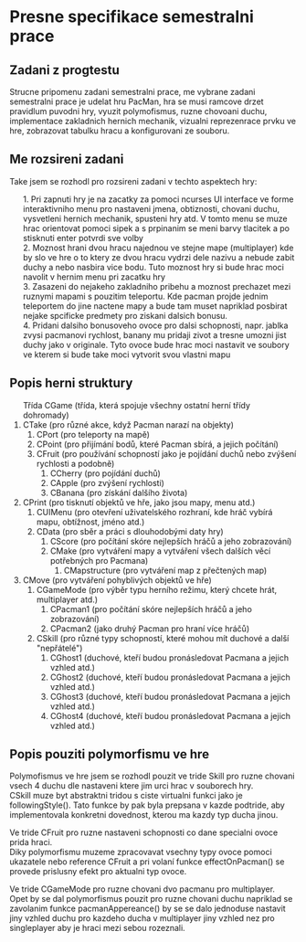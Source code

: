 <h1>Presne specifikace semestralni prace</h1>

<h2>Zadani z progtestu</h2>
Strucne pripomenu zadani semestralni prace, me vybrane zadani semestralni prace je udelat hru PacMan, hra se musi
ramcove
drzet pravidlum puvodni hry, vyuzit polymofismus, ruzne chovoani duchu, implementace zakladnich hernich mechanik,
vizualni
reprezenrace prvku ve hre, zobrazovat tabulku hracu a konfigurovani ze souboru.

<h2>Me rozsireni zadani</h2>
Take jsem se rozhodl pro rozsireni zadani v techto aspektech hry:
<ul>1. Pri zapnuti hry je na zacatky za pomoci ncurses UI interface ve forme interaktivniho menu pro nastaveni jmena, obtiznosti, chovani duchu, 
    vysvetleni hernich mechanik, spusteni hry atd. V tomto menu se muze hrac orientovat pomoci sipek a s prpinanim se meni barvy tlacitek
a po stisknuti enter potvrdi sve volby<br>
    2. Moznost hrani dvou hracu najednou ve stejne mape (multiplayer) kde by slo ve hre o to ktery ze dvou hracu vydrzi 
    dele nazivu a nebude zabit duchy a nebo nasbira vice bodu. Tuto moznost hry si bude hrac moci navolit v hernim menu pri zacatku hry<br>
    3. Zasazeni do nejakeho zakladniho pribehu a moznost prechazet mezi ruznymi mapami s pouzitim teleportu. Kde pacman projde jednim teleportem do jine nactene mapy a bude tam muset napriklad posbirat nejake spcificke predmety pro ziskani dalsich bonusu. <br>
    4. Pridani dalsiho bonusoveho ovoce pro dalsi schopnosti, napr. jablka zvysi pacmanovi rychlost, banany mu pridaji zivot
    a tresne umozni jist duchy jako v originale. Tyto ovoce bude hrac moci nastavit ve soubory ve kterem si bude take moci vytvorit svou vlastni mapu<br>
</ul>

<h2>Popis herni struktury</h2>

<ol>Třída CGame (třída, která spojuje všechny ostatní herní třídy dohromady)
      <li>CTake (pro různé akce, když Pacman narazí na objekty)
        <ol>
          <li>CPort (pro teleporty na mapě)</li>
          <li>CPoint (pro přijímání bodů, které Pacman sbírá, a jejich počítání)</li>
          <li>CFruit (pro používání schopností jako je pojídání duchů nebo zvýšení rychlosti a podobně)
            <ol>
              <li>CCherry (pro pojídání duchů)</li>
              <li>CApple (pro zvýšení rychlosti)</li>
              <li>CBanana (pro získání dalšího života)</li>
            </ol>
          </li>
        </ol>
      </li>
      <li>CPrint (pro tisknutí objektů ve hře, jako jsou mapy, menu atd.)
        <ol>
          <li>CUIMenu (pro otevření uživatelského rozhraní, kde hráč vybírá mapu, obtížnost, jméno atd.)</li>
          <li>CData (pro sběr a práci s dlouhodobými daty hry)
            <ol>
              <li>CScore (pro počítání skóre nejlepších hráčů a jeho zobrazování)</li>
              <li>CMake (pro vytváření mapy a vytváření všech dalších věcí potřebných pro Pacmana)
                <ol>
                  <li>CMapstructure (pro vytváření map z přečtených map)</li>
                </ol>
              </li>
            </ol>
          </li>
        </ol>
      </li>
      <li>CMove (pro vytváření pohyblivých objektů ve hře)
        <ol>
          <li>CGameMode (pro výběr typu herního režimu, který chcete hrát, multiplayer atd.)
            <ol>
              <li>CPacman1 (pro počítání skóre nejlepších hráčů a jeho zobrazování)</li>
              <li>CPacman2 (jako druhý Pacman pro hraní více hráčů)</li>
            </ol>
          </li>
          <li>CSkill (pro různé typy schopností, které mohou mít duchové a další "nepřátelé")
            <ol>
              <li>CGhost1 (duchové, kteří budou pronásledovat Pacmana a jejich vzhled atd.)</li>
              <li>CGhost2 (duchové, kteří budou pronásledovat Pacmana a jejich vzhled atd.)</li>
              <li>CGhost3 (duchové, kteří budou pronásledovat Pacmana a jejich vzhled atd.)</li>
              <li>CGhost4 (duchové, kteří budou pronásledovat Pacmana a jejich vzhled atd.)</li>
            </ol>
          </li>
        </ol>
      </li>
</ol>

<h2>Popis pouziti polymorfismu ve hre</h2>
Polymofismus ve hre jsem se rozhodl pouzit ve tride Skill pro ruzne chovani vsech 4 duchu dle nastaveni ktere jim urci
hrac v souborech hry. <br>
CSkill muze byt abstraktni tridou s ciste virtualni funkci jako je followingStyle(). Tato funkce
by pak byla prepsana v kazde podtride, aby implementovala konkretni dovednost, kterou ma kazdy typ ducha jinou.

Ve tride CFruit pro ruzne nastaveni schopnosti co dane specialni ovoce prida hraci. <br>
Diky polymorfismu muzeme zpracovavat vsechny typy ovoce pomoci ukazatele nebo reference CFruit a pri volaní funkce
effectOnPacman() se provede prislusny efekt pro aktualni typ ovoce.<br>

Ve tride CGameMode pro ruzne chovani dvo pacmanu pro multiplayer.<br>
Opet by se dal polymorfismus pouzit pro ruzne chovani duchu napriklad se zavolanim funkce pacmanAppereance() by se se dalo
jednoduse nastavit jiny vzhled duchu pro kazdeho ducha v multiplayer jiny vzhled nez pro singleplayer aby je hraci mezi sebou rozeznali.<br>
